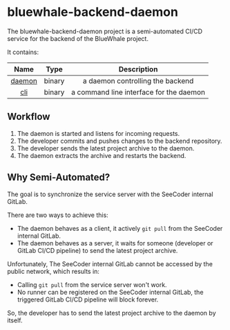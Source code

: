 # bluewhale-backend-daemon

The bluewhale-backend-daemon project is a semi-automated CI/CD service for the backend of the BlueWhale project.

It contains:

|           Name            |  Type  |               Description               |
|:-------------------------:|:------:|:---------------------------------------:|
| [daemon](./crates/daemon) | binary |    a daemon controlling the backend     |
|    [cli](./crates/cli)    | binary | a command line interface for the daemon |

## Workflow

1. The daemon is started and listens for incoming requests.
2. The developer commits and pushes changes to the backend repository.
3. The developer sends the latest project archive to the daemon.
4. The daemon extracts the archive and restarts the backend.

## Why Semi-Automated?

The goal is to synchronize the service server with the SeeCoder internal GitLab.

There are two ways to achieve this:

- The daemon behaves as a client, it actively `git pull` from the SeeCoder internal GitLab.
- The daemon behaves as a server, it waits for someone (developer or GitLab CI/CD pipeline) to send the latest project archive.

Unfortunately, The SeeCoder internal GitLab cannot be accessed by the public network, which results in:

- Calling `git pull` from the service server won't work.
- No runner can be registered on the SeeCoder internal GitLab, the triggered GitLab CI/CD pipeline will block forever.

So, the developer has to send the latest project archive to the daemon by itself.
